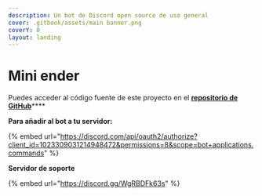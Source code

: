 ```yaml
---
description: Un bot de Discord open source de uso general
cover: .gitbook/assets/main banner.png
coverY: 0
layout: landing
---
```


# Mini ender

Puedes acceder al código fuente de este proyecto en el [**repositorio de GitHub**](https://github.com/holasoyender/mini-ender)****

**Para añadir al bot a tu servidor:**

{% embed url="https://discord.com/api/oauth2/authorize?client_id=1023309031214948472&permissions=8&scope=bot+applications.commands" %}

**Servidor de soporte**

{% embed url="https://discord.gg/WgRBDFk63s" %}
